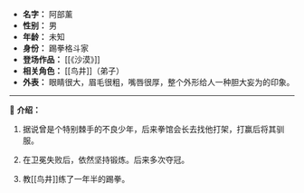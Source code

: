 
- **名字：** 阿部薰
- **性别：** 男
- **年龄：** 未知
- **身份：** 踢拳格斗家
- **登场作品：** [[《沙漠》]] 
- **相关角色：** [[鸟井]]（弟子）
- **外表：** 眼睛很大，眉毛很粗，嘴唇很厚，整个外形给人一种胆大妄为的印象。

---

👊 **介绍：** 

1. 据说曾是个特别棘手的不良少年，后来拳馆会长去找他打架，打赢后将其驯服。

2. 在卫冕失败后，依然坚持锻炼。后来多次夺冠。

3. 教[[鸟井]]练了一年半的踢拳。